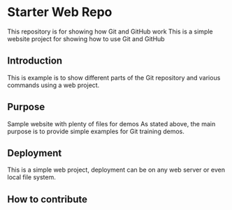# Starter Web Repo

This repository is for showing how Git and GitHub work
This is a simple website project for showing how to use Git and GitHub

## Introduction

This is example is to show different parts of the Git repository and various commands using a web project.

## Purpose

Sample website with plenty of files for demos
As stated above, the main purpose is to provide simple examples for Git training demos.

## Deployment

This is a simple web project, deployment can be on any web server or even local file system.

## How to contribute